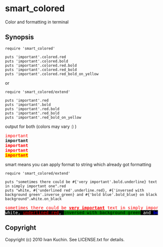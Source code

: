 # smart_colored

Color and formatting in terminal

## Synopsis

    require 'smart_colored'

    puts 'important'.colored.red
    puts 'important'.colored.bold
    puts 'important'.colored.red.bold
    puts 'important'.colored.red_bold
    puts 'important'.colored.red_bold_on_yellow

or

    require 'smart_colored/extend'

    puts 'important'.red
    puts 'important'.bold
    puts 'important'.red.bold
    puts 'important'.red_bold
    puts 'important'.red_bold_on_yellow

output for both (colors may vary :) )

<pre>
<span style="color:red">important</span>
<span style="font-weight:bold">important</span>
<span style="color:red; font-weight:bold">important</span>
<span style="color:red; font-weight:bold">important</span>
<span style="color:red; font-weight:bold; background: yellow">important</span>
</pre>

smart means you can apply format to string which already got formatting

    require 'smart_colored/extend'

    puts "sometimes there could be #{'very important'.bold.underline} text in simply important one".red
    puts "white, #{'underlined red'.underline.red}, #{'inversed with background green'.inverse_green} and #{'bold blue'.bold_blue} on black background".white.on_black

<pre>
<span style="color:red">sometimes there could be <span style="font-weight:bold; text-decoration:underline">very important</span> text in simply important one</span>
<span style="color:white; background: black">white, <span style="color:red; text-decoration:underline">underlined red</span>, <span style="color:black; background:green">inversed with background green</span> and <span style="color:blue; font-weight:bold">bold blue</span> on black background</span>
</pre>

## Copyright

Copyright (c) 2010 Ivan Kuchin. See LICENSE.txt for details.
